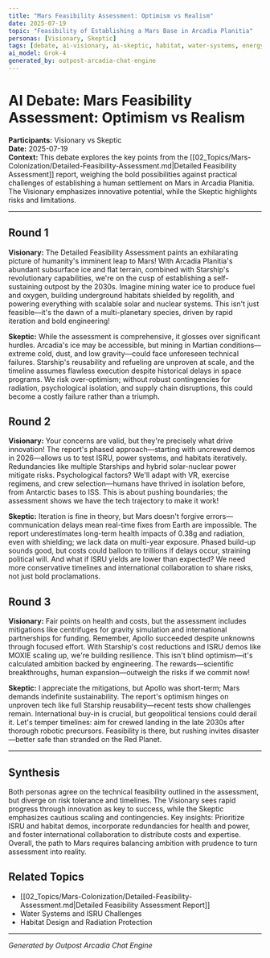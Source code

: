 ```yaml
---
title: "Mars Feasibility Assessment: Optimism vs Realism"
date: 2025-07-19
topic: "Feasibility of Establishing a Mars Base in Arcadia Planitia"
personas: [Visionary, Skeptic]
tags: [debate, ai-visionary, ai-skeptic, habitat, water-systems, energy, regolith, robotics, economics, governance, psychology, safety, social, technology, near-term, medium-term, long-term]
ai_model: Grok-4
generated_by: outpost-arcadia-chat-engine
---
```


# AI Debate: Mars Feasibility Assessment: Optimism vs Realism

**Participants:** Visionary vs Skeptic  
**Date:** 2025-07-19  
**Context:** This debate explores the key points from the [[02_Topics/Mars-Colonization/Detailed-Feasibility-Assessment.md|Detailed Feasibility Assessment]] report, weighing the bold possibilities against practical challenges of establishing a human settlement on Mars in Arcadia Planitia. The Visionary emphasizes innovative potential, while the Skeptic highlights risks and limitations.

---

## Round 1

**Visionary:**
The Detailed Feasibility Assessment paints an exhilarating picture of humanity's imminent leap to Mars! With Arcadia Planitia's abundant subsurface ice and flat terrain, combined with Starship's revolutionary capabilities, we're on the cusp of establishing a self-sustaining outpost by the 2030s. Imagine mining water ice to produce fuel and oxygen, building underground habitats shielded by regolith, and powering everything with scalable solar and nuclear systems. This isn't just feasible—it's the dawn of a multi-planetary species, driven by rapid iteration and bold engineering!

**Skeptic:**
While the assessment is comprehensive, it glosses over significant hurdles. Arcadia's ice may be accessible, but mining in Martian conditions—extreme cold, dust, and low gravity—could face unforeseen technical failures. Starship's reusability and refueling are unproven at scale, and the timeline assumes flawless execution despite historical delays in space programs. We risk over-optimism; without robust contingencies for radiation, psychological isolation, and supply chain disruptions, this could become a costly failure rather than a triumph.

## Round 2

**Visionary:**
Your concerns are valid, but they're precisely what drive innovation! The report's phased approach—starting with uncrewed demos in 2026—allows us to test ISRU, power systems, and habitats iteratively. Redundancies like multiple Starships and hybrid solar-nuclear power mitigate risks. Psychological factors? We'll adapt with VR, exercise regimens, and crew selection—humans have thrived in isolation before, from Antarctic bases to ISS. This is about pushing boundaries; the assessment shows we have the tech trajectory to make it work!

**Skeptic:**
Iteration is fine in theory, but Mars doesn't forgive errors—communication delays mean real-time fixes from Earth are impossible. The report underestimates long-term health impacts of 0.38g and radiation, even with shielding; we lack data on multi-year exposure. Phased build-up sounds good, but costs could balloon to trillions if delays occur, straining political will. And what if ISRU yields are lower than expected? We need more conservative timelines and international collaboration to share risks, not just bold proclamations.

## Round 3

**Visionary:**
Fair points on health and costs, but the assessment includes mitigations like centrifuges for gravity simulation and international partnerships for funding. Remember, Apollo succeeded despite unknowns through focused effort. With Starship's cost reductions and ISRU demos like MOXIE scaling up, we're building resilience. This isn't blind optimism—it's calculated ambition backed by engineering. The rewards—scientific breakthroughs, human expansion—outweigh the risks if we commit now!

**Skeptic:**
I appreciate the mitigations, but Apollo was short-term; Mars demands indefinite sustainability. The report's optimism hinges on unproven tech like full Starship reusability—recent tests show challenges remain. International buy-in is crucial, but geopolitical tensions could derail it. Let's temper timelines: aim for crewed landing in the late 2030s after thorough robotic precursors. Feasibility is there, but rushing invites disaster—better safe than stranded on the Red Planet.

---

## Synthesis
Both personas agree on the technical feasibility outlined in the assessment, but diverge on risk tolerance and timelines. The Visionary sees rapid progress through innovation as key to success, while the Skeptic emphasizes cautious scaling and contingencies. Key insights: Prioritize ISRU and habitat demos, incorporate redundancies for health and power, and foster international collaboration to distribute costs and expertise. Overall, the path to Mars requires balancing ambition with prudence to turn assessment into reality.

## Related Topics
- [[02_Topics/Mars-Colonization/Detailed-Feasibility-Assessment.md|Detailed Feasibility Assessment Report]]
- Water Systems and ISRU Challenges
- Habitat Design and Radiation Protection

---

*Generated by Outpost Arcadia Chat Engine* 